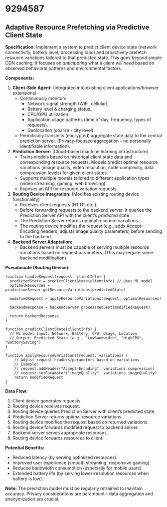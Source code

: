 # 9294587

## Adaptive Resource Prefetching via Predictive Client State

**Specification:** Implement a system to predict client device state (network connectivity, battery level, processing load) and proactively prefetch resource variations tailored to that predicted state. This goes beyond simple CDN caching; it focuses on *anticipating* what a client *will need* based on observed behavioral patterns and environmental factors.

**Components:**

1.  **Client-Side Agent:** (Integrated into existing client applications/browser extensions)
    *   Continuously monitors:
        *   Network signal strength (WiFi, cellular).
        *   Battery level & charging status.
        *   CPU/GPU utilization.
        *   Application usage patterns (time of day, frequency, types of requests).
        *   Geolocation (coarse - city level).
    *   Periodically transmits (encrypted) aggregate state data to the central prediction server. (Privacy-focused aggregation – no personally identifiable information).
2.  **Prediction Server:** (Cloud-based machine learning infrastructure)
    *   Trains models based on historical client state data and corresponding resource requests.  Models predict optimal resource variations (image quality, video resolution, code complexity, data compression levels) for given client states.
    *   Supports multiple models tailored to different application types (video streaming, gaming, web browsing).
    *   Exposes an API for resource variation requests.
3.  **Routing Device Integration:** (Modifies existing routing device functionality)
    *   Receives client requests (HTTP, etc.).
    *   Before forwarding requests to the backend server, it queries the Prediction Server API with the client’s *predicted* state.
    *   The Prediction Server returns optimal resource variations.
    *   The routing device modifies the request (e.g., adds Accept-Encoding headers, adjusts image quality parameters) before sending to the backend.
4.  **Backend Server Adaptation:**
    *   Backend servers must be capable of serving multiple resource variations based on request parameters.  (This may require some backend modification).

**Pseudocode (Routing Device):**

```
function handleRequest(request, clientInfo) {
  predictedState = predictClientState(clientInfo) // Uses ML model
  optimalResources = predictionServer.getResourceVariations(predictedState)

  modifiedRequest = applyResourceVariations(request, optimalResources)

  backendResponse = backendServer.processRequest(modifiedRequest)

  return backendResponse
}

function predictClientState(clientInfo) {
  // ML model input: Network, Battery, CPU, Usage, Location
  // Output: Predicted State (e.g., "LowBandwidth", "HighCPU", "BatterySaving")
}

function applyResourceVariations(request, variations) {
    // Adjust request headers/parameters based on variations
    // Example:
    // request.addHeader("Accept-Encoding", variations.compression)
    // request.setParameter("imageQuality", variations.imageQuality)
    return modifiedRequest
}
```

**Data Flow:**

1.  Client device generates requests.
2.  Routing device receives request.
3.  Routing device queries Prediction Server with client’s predicted state.
4.  Prediction Server returns optimal resource variations.
5.  Routing device modifies the request based on returned variations.
6.  Routing device forwards modified request to backend server.
7.  Backend server serves appropriate resources.
8.  Routing device forwards resources to client.

**Potential Benefits:**

*   Reduced latency (by serving optimized resources).
*   Improved user experience (smooth streaming, responsive gaming).
*   Reduced bandwidth consumption (especially for mobile users).
*   Extended battery life (by serving lower-resolution resources when battery is low).

**Note:**  The prediction model must be regularly retrained to maintain accuracy.  Privacy considerations are paramount - data aggregation and anonymization are crucial.